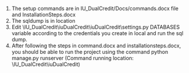  1. The setup commands are in IU_DualCredit/Docs/commands.docx file and InstallationSteps.docx
 2. The sqldump is in location
 3. Edit \\IU_DualCredit\iuDualCredit\iuDualCredit\settings.py DATABASES variable according to the credentials 
    you create in local and run the sql dump.
 4. After following the steps in command.docx and installationsteps.docx, you should be able to run the project using the command
    python manage.py runserver (Command running location: \\IU_DualCredit\iuDualCredit)
